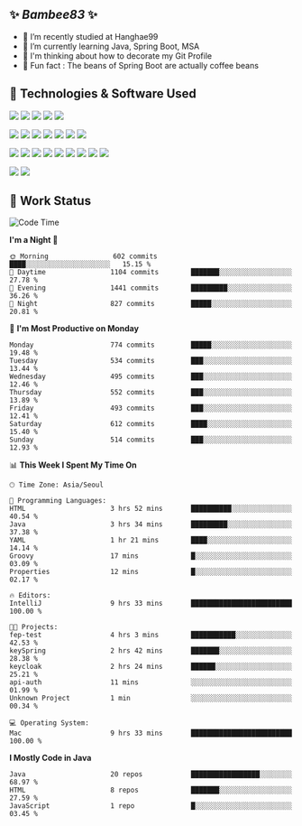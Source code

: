 ##  ✨ _Bambee83_ ✨ 

- 🔭 I’m recently studied at Hanghae99
- 🌱 I’m currently learning Java, Spring Boot, MSA
- 🤔 I'm thinking about how to decorate my Git Profile
- 🪹 Fun fact : The beans of Spring Boot are actually coffee beans 

<!-- - 💬 Ask me about ...
- 📫 How to reach me: ...
- 😄 Pronouns: ...
- 👯 I’m looking to collaborate on ...-->

## 🔧  Technologies & Software Used

<img src="https://img.shields.io/badge/Java-007396?style=flat-round&logo=OpenJDK&logoColor=white"/> <img src="https://img.shields.io/badge/Spring-6DB33F?style=flat-round&logo=spring&logoColor=white"/>   <img src="https://img.shields.io/badge/SpringBoot-6DB33F?style=flat-round&logo=springboot&logoColor=white"/>  <img src="https://img.shields.io/badge/SpringSecurity-6DB33F?style=flat-round&logo=SpringSecurity&logoColor=white"/>   <img src="https://img.shields.io/badge/JSON Web Token-000000?style=flat-round&logo=JSON Web Tokens&logoColor=white"/> 

<img src="https://img.shields.io/badge/github-181717?style=flat-round&logo=github&logoColor=white"/> <img src="https://img.shields.io/badge/git-F05032?style=flat-round&logo=git&logoColor=white"/> <img src="https://img.shields.io/badge/githubactions-2088FF?style=flat-round&logo=githubactions&logoColor=white"/>  <img src="https://img.shields.io/badge/Gradle-02303A?style=flat-round&logo=Gradle&logoColor=white"/>  <img src="https://img.shields.io/badge/IntelliJIDEA-000000?style=flat-round&logo=IntelliJIDEA&logoColor=white"/>  <img src="https://img.shields.io/badge/Postman-FF6C37?style=flat-round&logo=Postman&logoColor=white"/>  <img src="https://img.shields.io/badge/Sourcetree-0052CC?style=flat-round&logo=Sourcetree&logoColor=white"/>

<img src="https://img.shields.io/badge/AmazonS3-569A31?style=flat-round&logo=AmazonS3&logoColor=white"/>  <img src="https://img.shields.io/badge/AmazonEC2-FF9900?style=flat-round&logo=AmazonEC2&logoColor=white"/>  <img src="https://img.shields.io/badge/AmazonRDS-527FFF?style=flat-round&logo=AmazonRDS&logoColor=white"/>  <img src="https://img.shields.io/badge/MySQL-4479A1?style=flat-round&logo=MySQL&logoColor=white"/>  <img src="https://img.shields.io/badge/MongoDB-47A248?style=flat-round&logo=MongoDB&logoColor=white"/> <img src="https://img.shields.io/badge/Ubuntu-E95420?style=flat-round&logo=Ubuntu&logoColor=white"/> <img src="https://img.shields.io/badge/FileZilla-BF0000?style=flat-round&logo=filezilla&logoColor=white"/> <img src="https://img.shields.io/badge/Notion-000000?style=flat-round&logo=Notion&logoColor=white"/> <img src="https://img.shields.io/badge/Slack-F06A6A?style=flat-round&logo=slack&logoColor=white"/>

<img src="https://img.shields.io/badge/AmazonCloudfront-3693F3?style=flat-round&logo=iCloud&logoColor=white"/> <img src="https://img.shields.io/badge/ApacheJMeter-D22128?style=flat-round&logo=apachejmeter&logoColor=white"/> 
 
<!-- Markdown lang
[![Bambee83 Badge](https://img.shields.io/badge/Bambee83'blog-4A154B.svg?&style=for-the-badge&logo=Bloglovin&link=https://blog.naver.com/bambee83)](https://blog.naver.com/bambee83)
## 🚀  GitHub stats & Top Langs
[![Bambee83's GitHub stats-Dark](https://github-readme-stats.vercel.app/api?username=bambee83&show_icons=true&theme=dark#gh-dark-mode-only)]((https://github.com/bambee83/github-readme-stats#gh-dark-mode-only))
![Top Langs-Dark](https://github-readme-stats.vercel.app/api/top-langs/?username=bambee83&layout=compact&theme=dark#gh-dark-mode-only)
## 🐳   Project
[mini project - SeoulCulturePort](https://github.com/event-information)
[clone coding - Instaclone](https://github.com/instaclone8)
[final project - emotrak](https://github.com/EmoTrak)
[![bambee83's wakatime stats](https://github-readme-stats.vercel.app/api/wakatime?username=bambee83)]
 -->
## 🐳 Work Status
<!--START_SECTION:waka-->
![Code Time](http://img.shields.io/badge/Code%20Time-294%20hrs%2017%20mins-blue)

**I'm a Night 🦉** 

```text
🌞 Morning                602 commits         ████░░░░░░░░░░░░░░░░░░░░░   15.15 % 
🌆 Daytime                1104 commits        ███████░░░░░░░░░░░░░░░░░░   27.78 % 
🌃 Evening                1441 commits        █████████░░░░░░░░░░░░░░░░   36.26 % 
🌙 Night                  827 commits         █████░░░░░░░░░░░░░░░░░░░░   20.81 % 
```
📅 **I'm Most Productive on Monday** 

```text
Monday                   774 commits         █████░░░░░░░░░░░░░░░░░░░░   19.48 % 
Tuesday                  534 commits         ███░░░░░░░░░░░░░░░░░░░░░░   13.44 % 
Wednesday                495 commits         ███░░░░░░░░░░░░░░░░░░░░░░   12.46 % 
Thursday                 552 commits         ███░░░░░░░░░░░░░░░░░░░░░░   13.89 % 
Friday                   493 commits         ███░░░░░░░░░░░░░░░░░░░░░░   12.41 % 
Saturday                 612 commits         ████░░░░░░░░░░░░░░░░░░░░░   15.40 % 
Sunday                   514 commits         ███░░░░░░░░░░░░░░░░░░░░░░   12.93 % 
```


📊 **This Week I Spent My Time On** 

```text
🕑︎ Time Zone: Asia/Seoul

💬 Programming Languages: 
HTML                     3 hrs 52 mins       ██████████░░░░░░░░░░░░░░░   40.54 % 
Java                     3 hrs 34 mins       █████████░░░░░░░░░░░░░░░░   37.38 % 
YAML                     1 hr 21 mins        ████░░░░░░░░░░░░░░░░░░░░░   14.14 % 
Groovy                   17 mins             █░░░░░░░░░░░░░░░░░░░░░░░░   03.09 % 
Properties               12 mins             █░░░░░░░░░░░░░░░░░░░░░░░░   02.17 % 

🔥 Editors: 
IntelliJ                 9 hrs 33 mins       █████████████████████████   100.00 % 

🐱‍💻 Projects: 
fep-test                 4 hrs 3 mins        ███████████░░░░░░░░░░░░░░   42.53 % 
keySpring                2 hrs 42 mins       ███████░░░░░░░░░░░░░░░░░░   28.38 % 
keycloak                 2 hrs 24 mins       ██████░░░░░░░░░░░░░░░░░░░   25.21 % 
api-auth                 11 mins             ░░░░░░░░░░░░░░░░░░░░░░░░░   01.99 % 
Unknown Project          1 min               ░░░░░░░░░░░░░░░░░░░░░░░░░   00.34 % 

💻 Operating System: 
Mac                      9 hrs 33 mins       █████████████████████████   100.00 % 
```

**I Mostly Code in Java** 

```text
Java                     20 repos            █████████████████░░░░░░░░   68.97 % 
HTML                     8 repos             ███████░░░░░░░░░░░░░░░░░░   27.59 % 
JavaScript               1 repo              █░░░░░░░░░░░░░░░░░░░░░░░░   03.45 % 
```




<!--END_SECTION:waka-->
